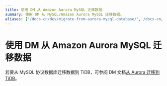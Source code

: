 ```yaml
---
title: 使用 DM 从 Amazon Aurora MySQL 迁移数据
summary: 使用 DM 从 MySQL/Amazon Aurora MySQL 迁移数据。
aliases: ['/docs-cn/dev/migrate-from-aurora-mysql-database/','/docs-cn/dev/how-to/migrate/from-mysql-aurora/','/docs-cn/dev/how-to/migrate/from-aurora/']
---
```


# 使用 DM 从 Amazon Aurora MySQL 迁移数据

若要从 MySQL 协议数据库迁移数据到 TiDB，可参阅 DM 文档[从 Aurora 迁移到 TiDB](/dm/migrate-from-mysql-aurora.md)。
